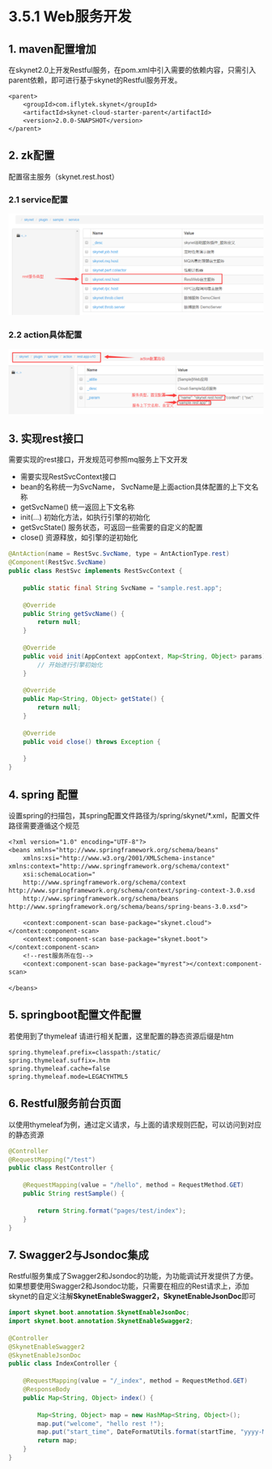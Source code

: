 # 3.5.1 Web服务开发

## 1. maven配置增加

在skynet2.0上开发Restful服务，在pom.xml中引入需要的依赖内容，只需引入parent依赖，即可进行基于skynet的Restful服务开发。

```markup
<parent>
	<groupId>com.iflytek.skynet</groupId>
	<artifactId>skynet-cloud-starter-parent</artifactId>
	<version>2.0.0-SNAPSHOT</version>
</parent>
```

## 2. zk配置

 配置宿主服务（skynet.rest.host）

### 2.1 service配置

![](../../.gitbook/assets/image%20%2821%29.png)

### **2.2 action具体配置**

![](../../.gitbook/assets/image%20%288%29.png)

## 3. 实现rest接口

 需要实现的rest接口，开发规范可参照mq服务上下文开发

* 需要实现RestSvcContext接口
* bean的名称统一为SvcName， SvcName是上面action具体配置的上下文名称
* getSvcName\(\) 统一返回上下文名称
* init\(...\) 初始化方法，如执行引擎的初始化
* getSvcState\(\) 服务状态，可返回一些需要的自定义的配置
* close\(\) 资源释放，如引擎的逆初始化

```java
@AntAction(name = RestSvc.SvcName, type = AntActionType.rest)
@Component(RestSvc.SvcName)
public class RestSvc implements RestSvcContext {

	public static final String SvcName = "sample.rest.app";

	@Override
	public String getSvcName() {
		return null;
	}

	@Override
	public void init(AppContext appContext, Map<String, Object> params) throws Exception {
		// 开始进行引擎初始化
	}

	@Override
	public Map<String, Object> getState() {
		return null;
	}
	
	@Override
	public void close() throws Exception {

	}
}
```

## 4. spring 配置

设置spring的扫描包，其spring配置文件路径为/spring/skynet/\*.xml，配置文件路径需要遵循这个规范

```markup
<?xml version="1.0" encoding="UTF-8"?>
<beans xmlns="http://www.springframework.org/schema/beans"
	xmlns:xsi="http://www.w3.org/2001/XMLSchema-instance" xmlns:context="http://www.springframework.org/schema/context"
	xsi:schemaLocation="
	http://www.springframework.org/schema/context http://www.springframework.org/schema/context/spring-context-3.0.xsd 
	http://www.springframework.org/schema/beans http://www.springframework.org/schema/beans/spring-beans-3.0.xsd">

	<context:component-scan base-package="skynet.cloud"></context:component-scan>
	<context:component-scan base-package="skynet.boot"></context:component-scan>
	<!--rest服务所在包-->
	<context:component-scan base-package="myrest"></context:component-scan>

</beans>
```

## 5. springboot配置文件配置

若使用到了thymeleaf 请进行相关配置，这里配置的静态资源后缀是htm

```markup
spring.thymeleaf.prefix=classpath:/static/
spring.thymeleaf.suffix=.htm
spring.thymeleaf.cache=false
spring.thymeleaf.mode=LEGACYHTML5
```

## 6. Restful服务前台页面

以使用thymeleaf为例，通过定义请求，与上面的请求规则匹配，可以访问到对应的静态资源

```java
@Controller
@RequestMapping("/test")
public class RestController {

	@RequestMapping(value = "/hello", method = RequestMethod.GET)
	public String restSample() {

		return String.format("pages/test/index");
	}
}
```

## 7. Swagger2与Jsondoc集成

Restful服务集成了Swagger2和Jsondoc的功能，为功能调试开发提供了方便。如果想要使用Swagger2和Jsondoc功能，只需要在相应的Rest请求上，添加skynet的自定义注解**SkynetEnableSwagger2，SkynetEnableJsonDoc**即可

```java
import skynet.boot.annotation.SkynetEnableJsonDoc;
import skynet.boot.annotation.SkynetEnableSwagger2;

@Controller
@SkynetEnableSwagger2
@SkynetEnableJsonDoc
public class IndexController {

	@RequestMapping(value = "/_index", method = RequestMethod.GET)
	@ResponseBody
	public Map<String, Object> index() {

		Map<String, Object> map = new HashMap<String, Object>();
		map.put("welcome", "hello rest !");
		map.put("start_time", DateFormatUtils.format(startTime, "yyyy-MM-dd HH:mm:ss"));
		return map;
	}
}
```

